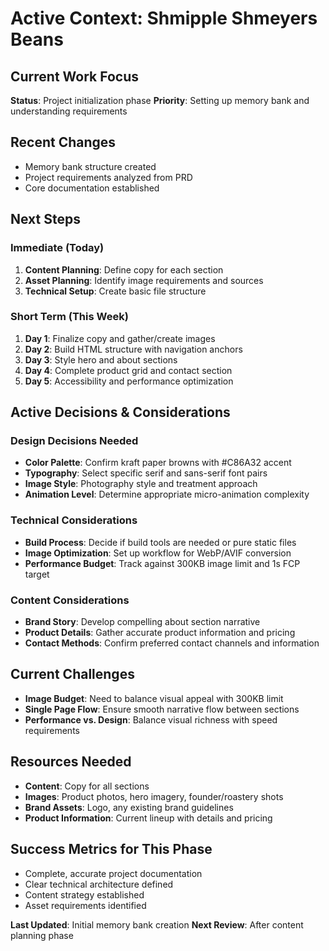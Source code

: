 # Active Context: Shmipple Shmeyers Beans

## Current Work Focus
**Status**: Project initialization phase
**Priority**: Setting up memory bank and understanding requirements

## Recent Changes
- Memory bank structure created
- Project requirements analyzed from PRD
- Core documentation established

## Next Steps

### Immediate (Today)
1. **Content Planning**: Define copy for each section
2. **Asset Planning**: Identify image requirements and sources
3. **Technical Setup**: Create basic file structure

### Short Term (This Week)
1. **Day 1**: Finalize copy and gather/create images
2. **Day 2**: Build HTML structure with navigation anchors
3. **Day 3**: Style hero and about sections
4. **Day 4**: Complete product grid and contact section
5. **Day 5**: Accessibility and performance optimization

## Active Decisions & Considerations

### Design Decisions Needed
- **Color Palette**: Confirm kraft paper browns with #C86A32 accent
- **Typography**: Select specific serif and sans-serif font pairs
- **Image Style**: Photography style and treatment approach
- **Animation Level**: Determine appropriate micro-animation complexity

### Technical Considerations
- **Build Process**: Decide if build tools are needed or pure static files
- **Image Optimization**: Set up workflow for WebP/AVIF conversion
- **Performance Budget**: Track against 300KB image limit and 1s FCP target

### Content Considerations
- **Brand Story**: Develop compelling about section narrative
- **Product Details**: Gather accurate product information and pricing
- **Contact Methods**: Confirm preferred contact channels and information

## Current Challenges
- **Image Budget**: Need to balance visual appeal with 300KB limit
- **Single Page Flow**: Ensure smooth narrative flow between sections
- **Performance vs. Design**: Balance visual richness with speed requirements

## Resources Needed
- **Content**: Copy for all sections
- **Images**: Product photos, hero imagery, founder/roastery shots
- **Brand Assets**: Logo, any existing brand guidelines
- **Product Information**: Current lineup with details and pricing

## Success Metrics for This Phase
- Complete, accurate project documentation
- Clear technical architecture defined
- Content strategy established
- Asset requirements identified

**Last Updated**: Initial memory bank creation
**Next Review**: After content planning phase